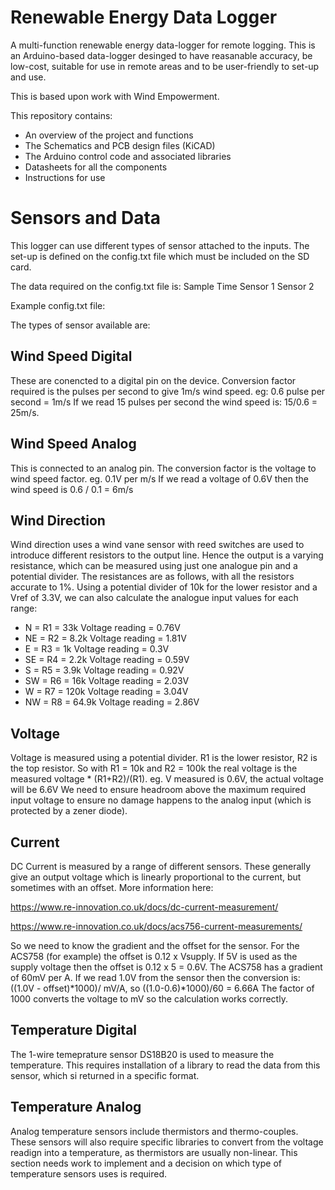 # Renewable Energy Data Logger
A multi-function renewable energy data-logger for remote logging.
This is an Arduino-based data-logger desinged to have reasanable accuracy, be low-cost, suitable for use in remote areas and to be user-friendly to set-up and use.

This is based upon work with Wind Empowerment.

This repository contains:
* An overview of the project and functions
* The Schematics and PCB design files (KiCAD)
* The Arduino control code and associated libraries
* Datasheets for all the components
* Instructions for use


# Sensors and Data
This logger can use different types of sensor attached to the inputs.
The set-up is defined on the config.txt file which must be included on the SD card.

The data required on the config.txt file is:
Sample Time
Sensor 1
Sensor 2

Example config.txt file:


The types of sensor available are:

## Wind Speed Digital

These are conencted to a digital pin on the device.
Conversion factor required is the pulses per second to give 1m/s wind speed. 
eg: 0.6 pulse per second = 1m/s
If we read 15 pulses per second the wind speed is: 15/0.6 = 25m/s.

## Wind Speed Analog

This is connected to an analog pin.
The conversion factor is the voltage to wind speed factor.
eg. 0.1V per m/s
If we read a voltage of 0.6V then the wind speed is 0.6 / 0.1 = 6m/s

## Wind Direction

Wind direction uses a wind vane sensor with reed switches are used to introduce different resistors to the output line. Hence the output is a varying resistance, which can be measured using just one analogue pin and a potential divider.
The resistances are as follows, with all the resistors accurate to 1%. Using a potential divider of 10k for the lower resistor and a Vref of 3.3V, we can also calculate the analogue input values for each range:

* N = R1 = 33k Voltage reading = 0.76V
* NE = R2 = 8.2k Voltage reading = 1.81V
* E = R3 = 1k Voltage reading = 0.3V
* SE = R4 = 2.2k Voltage reading = 0.59V
* S = R5 = 3.9k Voltage reading = 0.92V
* SW = R6 = 16k Voltage reading = 2.03V
* W = R7 = 120k Voltage reading = 3.04V
* NW = R8 = 64.9k Voltage reading = 2.86V

## Voltage

Voltage is measured using a potential divider. R1 is the lower resistor, R2 is the top resistor.
So with R1 = 10k and R2 = 100k the real voltage is the measured voltage * (R1+R2)/(R1).
eg. V measured is 0.6V, the actual voltage will be 6.6V
We need to ensure headroom above the maximum required input voltage to ensure no damage happens to the analog input (which is protected by a zener diode). 

## Current

DC Current is measured by a range of different sensors. These generally give an output voltage which is linearly proportional to the current, but sometimes with an offset. More information here: 

https://www.re-innovation.co.uk/docs/dc-current-measurement/ 

https://www.re-innovation.co.uk/docs/acs756-current-measurements/

So we need to know the gradient and the offset for the sensor.
For the ACS758 (for example) the offset is 0.12 x Vsupply. If 5V is used as the supply voltage then the offset is 0.12 x 5 = 0.6V.
The ACS758 has a gradient of 60mV per A.
If we read 1.0V from the sensor then the conversion is: ((1.0V - offset)*1000)/ mV/A, so ((1.0-0.6)*1000)/60 = 6.66A 
The factor of 1000 converts the voltage to mV so the calculation works correctly.

## Temperature Digital

The 1-wire temeprature sensor DS18B20 is used to measure the temperature.
This requires installation of a library to read the data from this sensor, which si returned in a specific format.

## Temperature Analog

Analog temperature sensors include thermistors and thermo-couples.
These sensors will also require specific libraries to convert from the voltage readign into a temperature, as thermistors are usually non-linear.
This section needs work to implement and a decision on which type of temperature sensors uses is required. 

